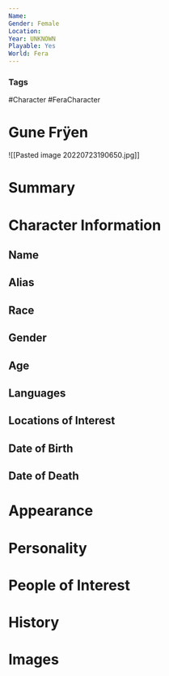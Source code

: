 ```yaml
---
Name: 
Gender: Female
Location: 
Year: UNKNOWN
Playable: Yes
World: Fera
---
```


### Tags
#Character #FeraCharacter 

# Gune Frÿen
![[Pasted image 20220723190650.jpg]]

# Summary


# Character Information

## Name

## Alias

## Race

## Gender

## Age

## Languages

## Locations of Interest

## Date of Birth

## Date of Death

# Appearance

# Personality

# People of Interest

# History

# Images
